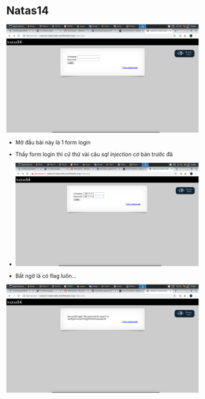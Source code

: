 # Natas14

![1](image/1.png)

- Mở đầu bài này là 1 form login

- Thấy form login thì cứ thử vài câu *sql injection* cơ bản trước đã

- ![2](image/2.png)

- Bất ngờ là có flag luôn...

![3](image/3.png)



